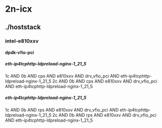 # 2n-icx
## ./hoststack
### intel-e810xxv
#### dpdk-vfio-pci
##### eth-ip4tcphttp-ldpreload-nginx-1_21_5
1c AND 0b AND cps AND e810xxv AND drv_vfio_pci AND eth-ip4tcphttp-ldpreload-nginx-1_21_5
2c AND 0b AND cps AND e810xxv AND drv_vfio_pci AND eth-ip4tcphttp-ldpreload-nginx-1_21_5
##### eth-ip4tcphttp-ldpreload-nginx-1_21_5
1c AND 0b AND rps AND e810xxv AND drv_vfio_pci AND eth-ip4tcphttp-ldpreload-nginx-1_21_5
2c AND 0b AND rps AND e810xxv AND drv_vfio_pci AND eth-ip4tcphttp-ldpreload-nginx-1_21_5